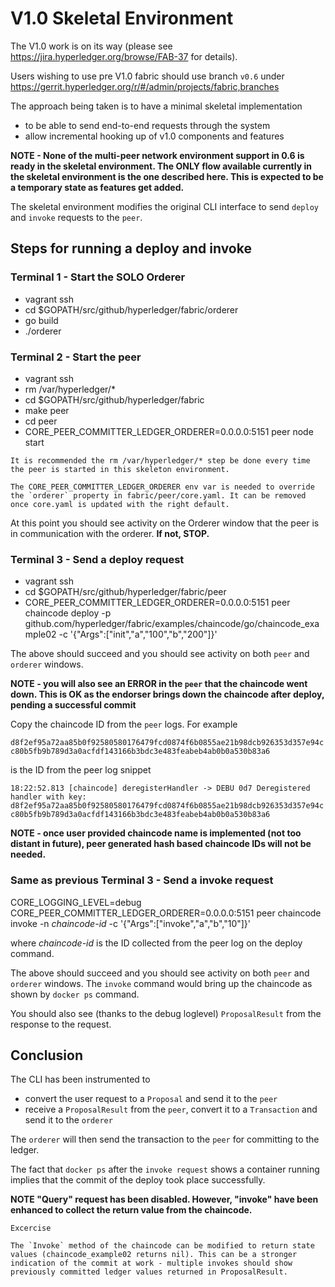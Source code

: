 # V1.0 Skeletal Environment
The V1.0 work is on its way (please see https://jira.hyperledger.org/browse/FAB-37 for details).

Users wishing to use pre V1.0 fabric should use branch `v0.6` under https://gerrit.hyperledger.org/r/#/admin/projects/fabric,branches

The approach being taken is to have a minimal skeletal implementation 

* to be able to send end-to-end requests through the system
* allow incremental hooking up of v1.0 components and features

**NOTE - None of the multi-peer network environment support in 0.6 is ready in the skeletal environment. The ONLY flow available currently in the skeletal environment is the one described here. This is expected to be a temporary state as features get added.**

The skeletal environment modifies the original CLI interface to send `deploy` and `invoke` requests to the `peer`.

## Steps for running a deploy and invoke

### Terminal 1 - Start the SOLO Orderer
* vagrant ssh
* cd $GOPATH/src/github/hyperledger/fabric/orderer
* go build
* ./orderer

### Terminal 2 - Start the peer
* vagrant ssh
* rm /var/hyperledger/*
* cd $GOPATH/src/github/hyperledger/fabric
* make peer
* cd peer
* CORE_PEER_COMMITTER_LEDGER_ORDERER=0.0.0.0:5151 peer node start

``It is recommended the rm /var/hyperledger/* step be done every time the peer is started in this skeleton environment.``

``The CORE_PEER_COMMITTER_LEDGER_ORDERER env var is needed to override the `orderer` property in fabric/peer/core.yaml. It can be removed once core.yaml is updated with the right default.``

At this point you should see activity on the Orderer window that the peer is in communication with the orderer. **If not, STOP.**

### Terminal 3 - Send a deploy request
* vagrant ssh
* cd $GOPATH/src/github/hyperledger/fabric/peer
* CORE_PEER_COMMITTER_LEDGER_ORDERER=0.0.0.0:5151 peer chaincode deploy -p github.com/hyperledger/fabric/examples/chaincode/go/chaincode_example02 -c '{"Args":["init","a","100","b","200"]}'

The above should succeed and you should see activity on both `peer` and `orderer` windows. 

**NOTE - you will also see an ERROR in the `peer` that the chaincode went down. This is OK as the endorser brings down the chaincode after deploy, pending a successful commit**

Copy the chaincode ID from the `peer` logs. For example 

`d8f2ef95a72aa85b0f92580580176479fcd0874f6b0855ae21b98dcb926353d357e94cc80b5fb9b789d3a0acfdf143166b3bdc3e483feabeb4ab0b0a530b83a6` 

is the ID from the peer log snippet

``18:22:52.813 [chaincode] deregisterHandler -> DEBU 0d7 Deregistered handler with key: d8f2ef95a72aa85b0f92580580176479fcd0874f6b0855ae21b98dcb926353d357e94cc80b5fb9b789d3a0acfdf143166b3bdc3e483feabeb4ab0b0a530b83a6``

**NOTE - once user provided chaincode name is implemented (not too distant in future), peer generated hash based chaincode IDs will not be needed.**


### Same as previous Terminal 3 - Send a invoke request

CORE_LOGGING_LEVEL=debug CORE_PEER_COMMITTER_LEDGER_ORDERER=0.0.0.0:5151 peer chaincode invoke -n _chaincode-id_  -c '{"Args":["invoke","a","b","10"]}'

where _chaincode-id_ is the ID collected from the peer log on the deploy command. 

The above should succeed and you should see activity on both `peer` and `orderer` windows. The `invoke` command would bring up the chaincode as shown by `docker ps` command.

You should also see (thanks to the debug loglevel) `ProposalResult` from the response to the request.

## Conclusion
The CLI has been instrumented to

* convert the user request to a `Proposal` and send it to the `peer`
* receive a `ProposalResult` from the `peer`, convert it to a `Transaction` and send it to the `orderer`

The `orderer` will then send the transaction to the `peer` for committing to the ledger.

The fact that `docker ps` after the `invoke request` shows a container running implies that the commit of the deploy took place successfully.

**NOTE "Query" request has been disabled. However, "invoke" have been enhanced to collect the return value from the chaincode.**

```
Excercise

The `Invoke` method of the chaincode can be modified to return state values (chaincode_example02 returns nil). This can be a stronger indication of the commit at work - multiple invokes should show previously committed ledger values returned in ProposalResult.
```


